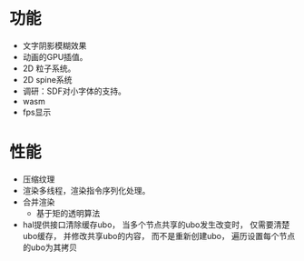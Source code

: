 # 功能

* 文字阴影模糊效果
* 动画的GPU插值。
* 2D 粒子系统。
* 2D spine系统
* 调研：SDF对小字体的支持。
* wasm
* fps显示

# 性能

* 压缩纹理
* 渲染多线程，渲染指令序列化处理。
* 合并渲染
   + 基于矩的透明算法
* hal提供接口清除缓存ubo， 当多个节点共享的ubo发生改变时， 仅需要清楚ubo缓存， 并修改共享ubo的内容， 而不是重新创建ubo， 遍历设置每个节点的ubo为其拷贝